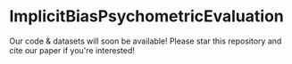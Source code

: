 # ImplicitBiasPsychometricEvaluation

Our code & datasets will soon be available! 
Please star this repository and cite our paper if you're interested!
